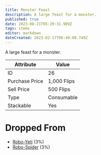 ```yaml
---
title: Monster Feast
description: A large feast for a monster.
published: true
date: 2023-08-21T05:29:31.989Z
tags: items
editor: markdown
dateCreated: 2023-02-17T06:49:00.749Z
---
```


A large feast for a monster.

|Attribute|Value|
|-|-|
|ID|26|
|Purchase Price|1,000 Flips|
|Sell Price|500 Flips|
|Type|Consumable|
|Stackable|Yes|


# Dropped From
 * [Robo-Yeti](/monsters/robo-yeti) (3%)
 * [Robo-Spider](/monsters/robo-spider) (3%)
